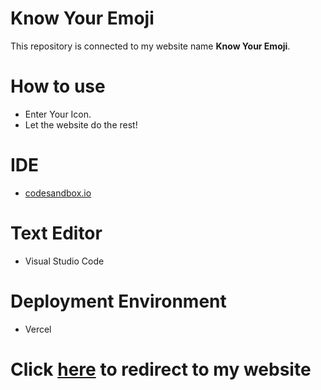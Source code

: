 # Know Your Emoji
This repository is connected to my website name **Know Your Emoji**. 

# How to use
- Enter Your Icon.
- Let the website do the rest!

# IDE
- [codesandbox.io](https://codesandbox.io)

# Text Editor
- Visual Studio Code

# Deployment Environment
- Vercel

# Click [here](https://neog-know-your-emoji.vercel.app/) to redirect to my website
